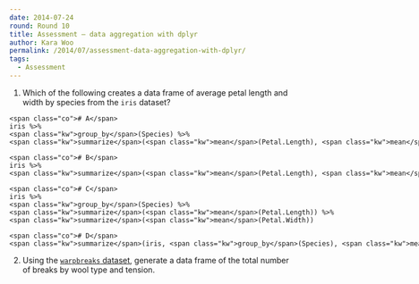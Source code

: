 ```yaml
---
date: 2014-07-24
round: Round 10
title: Assessment – data aggregation with dplyr
author: Kara Woo
permalink: /2014/07/assessment-data-aggregation-with-dplyr/
tags:
  - Assessment
---
```

<ol style="list-style-type: decimal;">
  <li>
    Which of the following creates a data frame of average petal length and width by species from the <code>iris</code> dataset?
  </li>
</ol>

<pre class="sourceCode R"><code class="sourceCode r">&lt;span class="co"># A&lt;/span>
iris %&gt;%
&lt;span class="kw">group_by&lt;/span>(Species) %&gt;%
&lt;span class="kw">summarize&lt;/span>(&lt;span class="kw">mean&lt;/span>(Petal.Length), &lt;span class="kw">mean&lt;/span>(Petal.Width))

&lt;span class="co"># B&lt;/span>
iris %&gt;%
&lt;span class="kw">summarize&lt;/span>(&lt;span class="kw">mean&lt;/span>(Petal.Length), &lt;span class="kw">mean&lt;/span>(Petal.Width))

&lt;span class="co"># C&lt;/span>
iris %&gt;%
&lt;span class="kw">group_by&lt;/span>(Species) %&gt;%
&lt;span class="kw">summarize&lt;/span>(&lt;span class="kw">mean&lt;/span>(Petal.Length)) %&gt;%
&lt;span class="kw">summarize&lt;/span>(&lt;span class="kw">mean&lt;/span>(Petal.Width))

&lt;span class="co"># D&lt;/span>
&lt;span class="kw">summarize&lt;/span>(iris, &lt;span class="kw">group_by&lt;/span>(Species), &lt;span class="kw">mean&lt;/span>(Petal.Length), &lt;span class="kw">mean&lt;/span>(Petal.Width))</code></pre>

<ol style="list-style-type: decimal;" start="2">
  <li>
    Using the <a href="http://stat.ethz.ch/R-manual/R-patched/library/datasets/html/warpbreaks.html"><code>warpbreaks</code> dataset</a>, generate a data frame of the total number of breaks by wool type and tension.
  </li>
</ol>
